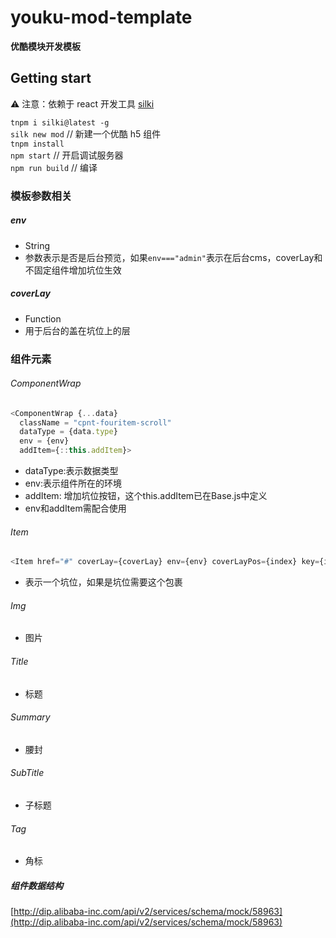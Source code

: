 # youku-mod-template

**优酷模块开发模板**  


## Getting start

⚠️ 注意：依赖于 react 开发工具 [silki](https://www.npmjs.com/package/silki)  

`tnpm i silki@latest -g`  
`silk new mod` // 新建一个优酷 h5 组件  
`tnpm install`  
`npm start` // 开启调试服务器  
`npm run build` // 编译

### 模板参数相关

##### env 
* String
* 参数表示是否是后台预览，如果`env==="admin"`表示在后台cms，coverLay和不固定组件增加坑位生效

##### coverLay
* Function
* 用于后台的盖在坑位上的层

### 组件元素

###### ComponentWrap
``` javascript
<ComponentWrap {...data}
  className = "cpnt-fouritem-scroll"
  dataType = {data.type}
  env = {env}
  addItem={::this.addItem}>
```
* dataType:表示数据类型
* env:表示组件所在的环境
* addItem: 增加坑位按钮，这个this.addItem已在Base.js中定义
* env和addItem需配合使用

###### Item

``` javascript
<Item href="#" coverLay={coverLay} env={env} coverLayPos={index} key={index} data={item}></Item>
```
* 表示一个坑位，如果是坑位需要这个包裹


###### Img
* 图片

###### Title
* 标题

###### Summary
* 腰封

###### SubTitle
* 子标题

###### Tag
* 角标

##### 组件数据结构
[http://dip.alibaba-inc.com/api/v2/services/schema/mock/58963](http://dip.alibaba-inc.com/api/v2/services/schema/mock/58963)